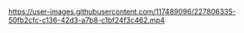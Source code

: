 

https://user-images.githubusercontent.com/117489096/227806335-50fb2cfc-c136-42d3-a7b8-c1bf24f3c462.mp4

